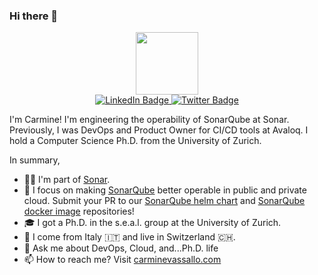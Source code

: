 ### Hi there 👋

<!-- Inspired by https://www.sitepoint.com/github-profile-readme/#:~:text=A%20GitHub%20profile%20README%20is%20a%20feature%20of%20GitHub%20that,page%2C%20above%20the%20pinned%20repositories. -->

<div id="header" align="center">
  <img src="https://media.giphy.com/media/NytMLKyiaIh6VH9SPm/giphy.gif" width="100"/>
</div>

<div id="badges"  align="center">
  <a href="https://www.linkedin.com/in/carmine-vassallo/">
    <img src="https://img.shields.io/badge/LinkedIn-blue?style=flat&logo=linkedin&logoColor=white" alt="LinkedIn Badge"/>
  </a>
  <a href="https://twitter.com/ccvassallo">
    <img src="https://img.shields.io/badge/Twitter-blue?style=flat&logo=twitter&logoColor=white" alt="Twitter Badge"/>
  </a>
</div>

I'm Carmine! I'm engineering the operability of SonarQube at Sonar. Previously, I was DevOps and Product Owner for CI/CD tools at Avaloq. I hold a Computer Science Ph.D. from the University of Zurich.

In summary,

- 👨‍💻 I'm part of [Sonar](https://www.sonarsource.com/).
- 🔭 I focus on making [SonarQube](https://www.sonarqube.org/) better operable in public and private cloud. Submit your PR to our [SonarQube helm chart](https://github.com/SonarSource/helm-chart-sonarqube) and [SonarQube docker image](https://github.com/SonarSource/docker-sonarqube) repositories!
- 🎓 I got a Ph.D. in the s.e.a.l. group at the University of Zurich.
- 🏡 I come from Italy 🇮🇹 and live in Switzerland 🇨🇭.
- 💬 Ask me about DevOps, Cloud, and...Ph.D. life
- 📫 How to reach me? Visit [carminevassallo.com](https://carminevassallo.com)